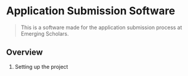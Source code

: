 # Application Submission Software  

> This is a software made for the application submission process at Emerging Scholars.

## Overview
1. Setting up the project
